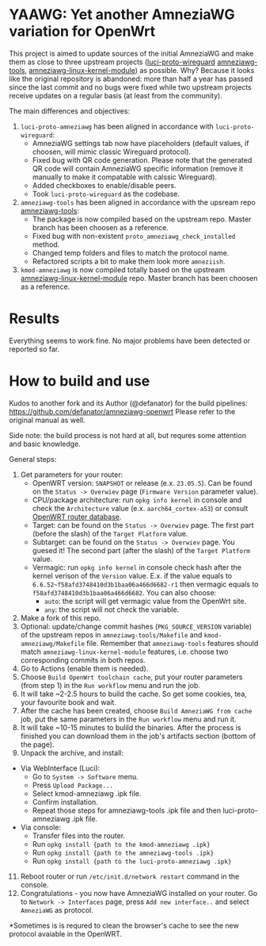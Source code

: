 # YAAWG: Yet another AmneziaWG variation for OpenWrt

This project is aimed to update sources of the initial AmneziaWG and make them as close to three upstream projects ([luci-proto-wireguard](https://github.com/openwrt/luci/tree/master/protocols/luci-proto-wireguard) [amneziawg-tools](https://github.com/amnezia-vpn/amneziawg-tools/), [amneziawg-linux-kernel-module](https://github.com/amnezia-vpn/amneziawg-linux-kernel-module)) as possible.
Why? Because it looks like the original repository is abandoned: more than half a year has passed since the last commit and no bugs were fixed while two upstream projects receive updates on a regular basis (at least from the community).

The main differences and objectives:
1. `luci-proto-amneziawg` has been aligned in accordance with `luci-proto-wireguard`:
   - AmneziaWG settings tab now have placeholders (default values, if choosen, will mimic classic Wireguard protocol).
   - Fixed bug with QR code generation. Please note that the generated QR code will contain AmneziaWG specific information (remove it manually to make it compatable with calssic Wireguard).
   - Added checkboxes to enable/disable peers.
   - Took `luci-proto-wireguard` as the codebase.
3. `amneziawg-tools` has been aligned  in accordance with the upsream repo [amneziawg-tools](https://github.com/amnezia-vpn/amneziawg-tools/):
   - The package is now compiled based on the upstream repo. Master branch has been choosen as a reference.
   - Fixed bug with non-existent `proto_amneziawg_check_installed` method.
   - Changed temp folders and files to match the protocol name.
   - Refactored scripts a bit to make them look more `amneziish`.
4. `kmod-amneziawg` is now compiled totally based on the upstream [amneziawg-linux-kernel-module](https://github.com/amnezia-vpn/amneziawg-linux-kernel-module) repo. Master branch has been choosen as a reference.

# Results

Everything seems to work fine. No major problems have been detected or reported so far.

# How to build and use

Kudos to another fork and its Author (@defanator) for the build pipelines: https://github.com/defanator/amneziawg-openwrt
Please refer to the original manual as well.

Side note: the build process is not hard at all, but requres some attention and basic knowledge.

General steps:
1. Get parameters for your router:
     - OpenWRT version: `SNAPSHOT` or release (e.x. `23.05.5`). Can be found on the `Status -> Overwiev` page (`Firmware Version` parameter value).
     - CPU/package architecture: run `opkg info kernel` in console and check the `Architecture` value (e.x. `aarch64_cortex-a53`) or consult [OpenWRT router database](https://openwrt.org/toh/start).
     - Target: can be found on the `Status -> Overwiev` page. The first part (before the slash) of the `Target Platform` value.
     - Subtarget: can be found on the `Status -> Overwiev` page. You guesed it! The second part (after the slash) of the `Target Platform` value.
     - Vermagic: run `opkg info kernel` in console check hash after the kernel verison of the `Version` value. E.x. if the value equals to `6.6.52~f58afd3748410d3b1baa06a466d6682-r1` then vermagic equals to `f58afd3748410d3b1baa06a466d6682`. You can also choose:
         - `auto`: the script will get vermagic value from the OpenWrt site.
         - `any`: the script will not check the variable.
3. Make a fork of this repo.
4. Optional: update/change commit hashes (`PKG_SOURCE_VERSION` variable) of the upstream repos in `amneziawg-tools/Makefile` and `kmod-amneziawg/Makefile` file. Remember that `amneziawg-tools` features should match `amneziawg-linux-kernel-module` features, i.e. choose two corresponding commits in both repos.
5. Go to Actions (enable them is needed).
6. Choose `Build OpenWrt toolchain cache`, put your router parameters (from step 1) in the `Run workflow` menu and run the job.
7. It will take ~2-2.5 hours to build the cache. So get some cookies, tea, your favourite book and wait.
8. After the cache has been created, choose `Build AmneziaWG from cache` job, put the same parameters in the `Run workflow` menu and run it.
9. It will take ~10-15 minutes to bulild the binaries. After the process is finished you can download them in the job's artifacts section (bottom of the page).
10. Unpack the archive, and install:
   - Via WebInterface (Luci):
       - Go to `System -> Software` menu.
       - Press `Upload Package...`
       - Select kmod-amneziawg .ipk file.
       - Confirm installation.
       - Repeat those steps for amneziawg-tools .ipk file and then luci-proto-amneziawg .ipk file.
   - Via console:
       - Transfer files into the router.
       - Run `opkg install {path to the kmod-amneziawg .ipk}`
       - Run `opkg install {path to the amneziawg-tools .ipk}`
       - Run `opkg install {path to the luci-proto-amneziawg .ipk}`
11. Reboot router or run `/etc/init.d/network restart` command in the console.
12. Congratulations - you now have AmneziaWG installed on your router. Go to `Network -> Interfaces` page, press `Add new interface..` and select `AmneziaWG` as protocol.

*Sometimes is is requred to clean the browser's cache to see the new protocol avaiable in the OpenWRT.
